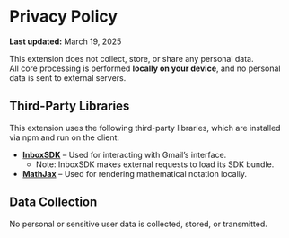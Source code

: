 # Privacy Policy
**Last updated:** March 19, 2025  

This extension does not collect, store, or share any personal data.  
All core processing is performed **locally on your device**, and no personal data is sent to external servers.  

## Third-Party Libraries  
This extension uses the following third-party libraries, which are installed via npm and run on the client:
- [**InboxSDK**](https://www.inboxsdk.com/) – Used for interacting with Gmail’s interface.  
  - Note: InboxSDK makes external requests to load its SDK bundle.  
- [**MathJax**](https://www.mathjax.org/) – Used for rendering mathematical notation locally.  

## Data Collection  
No personal or sensitive user data is collected, stored, or transmitted.  

